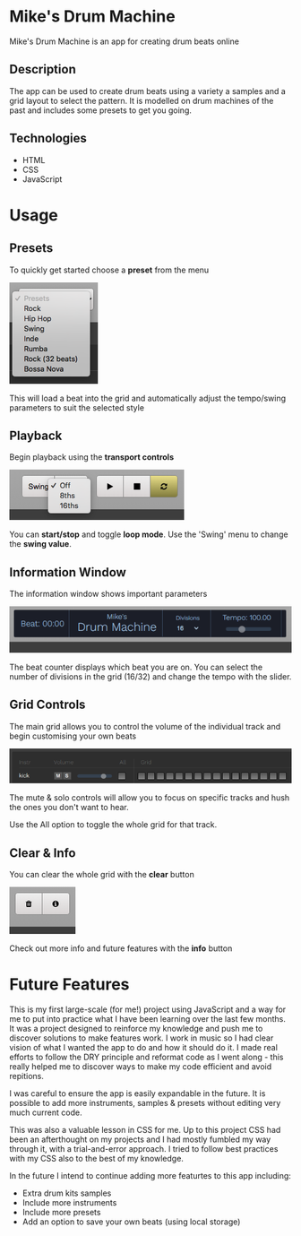 # Mike's Drum Machine

Mike's Drum Machine is an app for creating drum beats online

## Description

The app can be used to create drum beats using a variety a samples and a grid layout to select the pattern. It is modelled on drum machines of the past and includes some presets to get you going.

## Technologies

- HTML
- CSS
- JavaScript

# Usage

## Presets

To quickly get started choose a **preset** from the menu

![Presets menu](images/preset-menu.png)

This will load a beat into the grid and automatically adjust the tempo/swing parameters to suit the selected style

## Playback

Begin playback using the **transport controls**

![Transport options](images/transport-controls.png)

You can **start/stop** and toggle **loop mode**. Use the 'Swing' menu to change the **swing value**.

## Information Window

The information window shows important parameters

![Information window](images/info-display.png)

The beat counter displays which beat you are on. You can select the number of divisions in the grid (16/32) and change the tempo with the slider.

## Grid Controls

The main grid allows you to control the volume of the individual track and begin customising your own beats

![Grid controls](images/grid-controls.png)

The mute & solo controls will allow you to focus on specific tracks and hush the ones you don't want to hear.

Use the All option to toggle the whole grid for that track.

## Clear & Info

You can clear the whole grid with the **clear** button

![Clearing the grid](images/clear-info-controls.png)

Check out more info and future features with the **info** button

# Future Features

This is my first large-scale (for me!) project using JavaScript and a way for me to put into practice what I have been learning over the last few months. It was a project designed to reinforce my knowledge and push me to discover solutions to make features work. I work in music so I had clear vision of what I wanted the app to do and how it should do it. I made real efforts to follow the DRY principle and reformat code as I went along - this really helped me to discover ways to make my code efficient and avoid repitions.

I was careful to ensure the app is easily expandable in the future. It is possible to add more instruments, samples & presets without editing very much current code.

This was also a valuable lesson in CSS for me. Up to this project CSS had been an afterthought on my projects and I had mostly fumbled my way through it, with a trial-and-error approach. I tried to follow best practices with my CSS also to the best of my knowledge.

In the future I intend to continue adding more featurtes to this app including:

- Extra drum kits samples
- Include more instruments
- Include more presets
- Add an option to save your own beats (using local storage)
